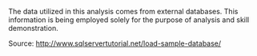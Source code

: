 The data utilized in this analysis comes from external databases. This information is being employed solely for the purpose of analysis and skill demonstration.

Source: http://www.sqlservertutorial.net/load-sample-database/
